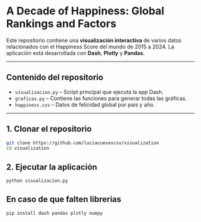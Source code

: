 # A Decade of Happiness: Global Rankings and Factors

Este repositorio contiene una **visualización interactiva** de varios datos relacionados con el Happiness Score del mundo de 2015 a 2024. La aplicación está desarrollada con **Dash**, **Plotly** y **Pandas**.

---

## Contenido del repositorio

- `visualizacion.py` – Script principal que ejecuta la app Dash.  
- `graficas.py` – Contiene las funciones para generar todas las gráficas.  
- `happiness.csv` – Datos de felicidad global por país y año.  

---

## 1. Clonar el repositorio

```bash
git clone https://github.com/luciacuevascsv/visualization
cd visualization
```

## 2. Ejecutar la aplicación

```bash
python visualizacion.py
```

## En caso de que falten librerias

```bash
pip install dash pandas plotly numpy
```
